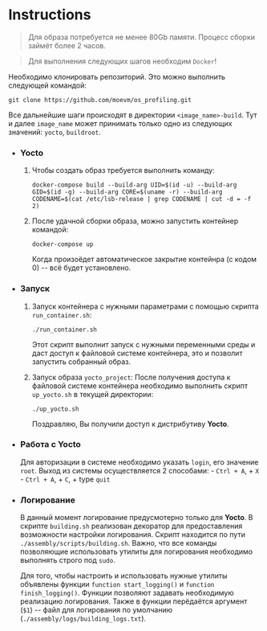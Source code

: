 # **Instructions**
> Для образа потребуется не менее 80Gb памяти. Процесс сборки займёт более 2 часов.

> Для выполнения следующих шагов необходим `Docker`!

Необходимо клонировать репозиторий. Это можно выполнить следующей командой:
```
git clone https://github.com/moevm/os_profiling.git
```
Все дальнейшие шаги происходят в директории `<image_name>-build`.
Тут и далее `image_name` может принимать только одно из следующих значений: `yocto`, `buildroot`.

- ### **Yocto**
    1. Чтобы создать образ требуется выполнить команду:
        ```
        docker-compose build --build-arg UID=$(id -u) --build-arg GID=$(id -g) --build-arg CORE=$(uname -r) --build-arg CODENAME=$(cat /etc/lsb-release | grep CODENAME | cut -d = -f 2)
        ```
    
    2.  После удачной сборки образа, можно запустить контейнер командой:
        ```
        docker-compose up
        ```
        Когда произоёдет автоматическое закрытие контейнра (с кодом 0) -- всё будет установлено. 
       
- ### **Запуск**
        
    1. Запуск контейнера с нужными параметрами с помощью скрипта `run_container.sh`:
        ```
        ./run_container.sh
        ```
        Этот скрипт выполнит запуск с нужными переменными среды и даст доступ к файловой системе контейнера, это и позволит запустить собранный образ.
        
    2. Запуск образа `yocto_project`:
        После получения доступа к файловой системе контейнера необходимо выполнить скрипт `up_yocto.sh` в текущей директории:
        ```
        ./up_yocto.sh
        ```
        Поздравляю, Вы получили доступ к дистрибутиву **Yocto**.

- ### **Работа с Yocto**
    Для авторизации в системе необходимо указать `login`, его значение `root`.
    Выход из системы осуществляется 2 способами:
        - `Ctrl + A`, + `X`
        - `Ctrl + A`, + `C`, + type `quit`
        
- ### **Логирование**
    В данный момент логирование предусмотерно только для **Yocto**.
    В скрипте `building.sh` реализован декоратор для предоставления возможности настройки логирования. Скрипт находится по пути `./assembly/scripts/building.sh`. Важно, что все команды позволяющие использовать утилиты для логирования необходимо выполнять строго под `sudo`.
    
    Для того, чтобы настроить и использовать нужные утилиты объявлены функции `function start_logging()` и `function finish_logging()`. Функции позволяют задавать необходимую реализацию логирования. Также в функции перёдаётся аргумент (`$1`) -- файл для логирования по умолчанию (`./assembly/logs/building_logs.txt`).
    
    
    
    
    
    
    
    
    
    
    
    
    
    
    
